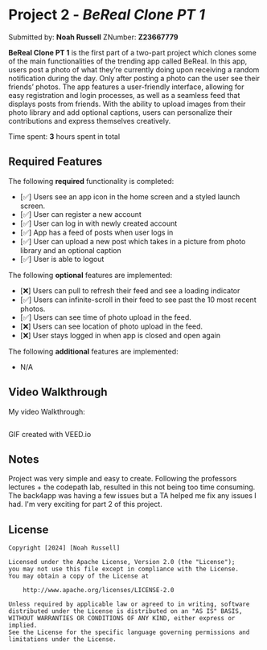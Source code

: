 # Project 2 - *BeReal Clone PT 1*

Submitted by: **Noah Russell** ZNumber: **Z23667779**

**BeReal Clone PT 1** is the first part of a two-part project which clones some of the main functionalities of the trending app called BeReal. In this app, users post a photo of what they’re currently doing upon receiving a random notification during the day. Only after posting a photo can the user see their friends’ photos. The app features a user-friendly interface, allowing for easy registration and login processes, as well as a seamless feed that displays posts from friends. With the ability to upload images from their photo library and add optional captions, users can personalize their contributions and express themselves creatively.

Time spent: **3** hours spent in total

## Required Features

The following **required** functionality is completed:

- [✅] Users see an app icon in the home screen and a styled launch screen.
- [✅] User can register a new account
- [✅] User can log in with newly created account
- [✅] App has a feed of posts when user logs in
- [✅] User can upload a new post which takes in a picture from photo library and an optional caption    
- [✅] User is able to logout    
 
The following **optional** features are implemented:

- [❌] Users can pull to refresh their feed and see a loading indicator
- [✅] Users can infinite-scroll in their feed to see past the 10 most recent photos.
- [✅] Users can see time of photo upload in the feed.
- [❌] Users can see location of photo upload in the feed.
- [❌] User stays logged in when app is closed and open again

The following **additional** features are implemented:

- N/A

## Video Walkthrough

My video Walkthrough:

<img style="max-width:300px;" src="">

GIF created with VEED.io

## Notes

Project was very simple and easy to create. Following the professors lectures + the codepath lab, resulted in this not being too time consuming. The back4app was having a few issues but a TA helped me fix any issues I had. I'm very exciting for part 2 of this project.

## License

    Copyright [2024] [Noah Russell]

    Licensed under the Apache License, Version 2.0 (the "License");
    you may not use this file except in compliance with the License.
    You may obtain a copy of the License at

        http://www.apache.org/licenses/LICENSE-2.0

    Unless required by applicable law or agreed to in writing, software
    distributed under the License is distributed on an "AS IS" BASIS,
    WITHOUT WARRANTIES OR CONDITIONS OF ANY KIND, either express or implied.
    See the License for the specific language governing permissions and
    limitations under the License.

